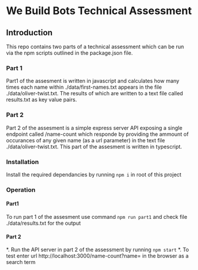 # We Build Bots Technical Assessment

## Introduction

This repo contains two parts of a technical assessment which can be run via the npm scripts outlined in the package.json file.

### Part 1

Part1 of the assesment is written in javascript and calculates how many times each name within ./data/first-names.txt appears in the file ./data/oliver-twist.txt. The results of which are written to a text file called results.txt as key value pairs.

### Part 2 

Part 2 of the assesment is a simple express server API exposing a single endpoint
called /name-count which responde by providing the ammount of occurances of any given name (as a url parameter) in the text file ./data/oliver-twist.txt. This part of the assesment is written in typescript.

### Installation

Install the required dependancies by running `npm i` in root of this project

### Operation

#### Part1

To run part 1 of the assesment use command `npm run part1` and check file ./data/results.txt for the output

#### Part 2

*. Run the API server in part 2 of the assessment by running `npm start` 
*. To test enter url http://localhost:3000/name-count?name=<name-choice> in the browser as a search term
